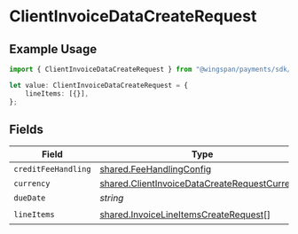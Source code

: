 # ClientInvoiceDataCreateRequest

## Example Usage

```typescript
import { ClientInvoiceDataCreateRequest } from "@wingspan/payments/sdk/models/shared";

let value: ClientInvoiceDataCreateRequest = {
    lineItems: [{}],
};
```

## Fields

| Field                                                                                                                 | Type                                                                                                                  | Required                                                                                                              | Description                                                                                                           |
| --------------------------------------------------------------------------------------------------------------------- | --------------------------------------------------------------------------------------------------------------------- | --------------------------------------------------------------------------------------------------------------------- | --------------------------------------------------------------------------------------------------------------------- |
| `creditFeeHandling`                                                                                                   | [shared.FeeHandlingConfig](../../../sdk/models/shared/feehandlingconfig.md)                                           | :heavy_minus_sign:                                                                                                    | N/A                                                                                                                   |
| `currency`                                                                                                            | [shared.ClientInvoiceDataCreateRequestCurrency](../../../sdk/models/shared/clientinvoicedatacreaterequestcurrency.md) | :heavy_minus_sign:                                                                                                    | N/A                                                                                                                   |
| `dueDate`                                                                                                             | *string*                                                                                                              | :heavy_minus_sign:                                                                                                    | N/A                                                                                                                   |
| `lineItems`                                                                                                           | [shared.InvoiceLineItemsCreateRequest](../../../sdk/models/shared/invoicelineitemscreaterequest.md)[]                 | :heavy_check_mark:                                                                                                    | N/A                                                                                                                   |